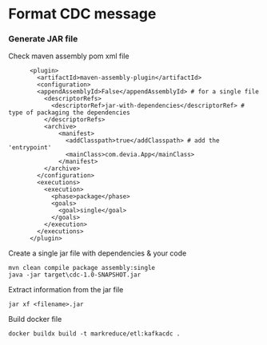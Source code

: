 # Format CDC message

### Generate JAR file 
Check maven assembly pom xml file 
```
      <plugin>
        <artifactId>maven-assembly-plugin</artifactId>
        <configuration>
        <appendAssemblyId>False</appendAssemblyId> # for a single file 
          <descriptorRefs>
            <descriptorRef>jar-with-dependencies</descriptorRef> # type of packaging the dependencies 
          </descriptorRefs>
          <archive>
              <manifest>
                <addClasspath>true</addClasspath> # add the 'entrypoint'
                <mainClass>com.devia.App</mainClass>
              </manifest>
          </archive>
        </configuration>
        <executions>
          <execution>
            <phase>package</phase>
            <goals>
              <goal>single</goal>
            </goals>
          </execution>
        </executions>
      </plugin>
```
Create a single jar file with dependencies & your code 
```
mvn clean compile package assembly:single
java -jar target\cdc-1.0-SNAPSHOT.jar
```

Extract information from the jar file 
```
jar xf <filename>.jar
```

Build docker file 
```
docker buildx build -t markreduce/etl:kafkacdc .
```